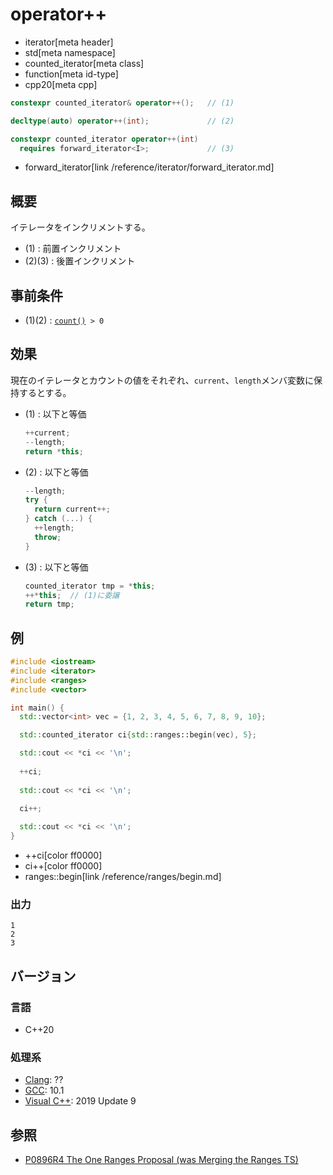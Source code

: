 # operator++
* iterator[meta header]
* std[meta namespace]
* counted_iterator[meta class]
* function[meta id-type]
* cpp20[meta cpp]

```cpp
constexpr counted_iterator& operator++();   // (1)

decltype(auto) operator++(int);             // (2)

constexpr counted_iterator operator++(int)
  requires forward_iterator<I>;             // (3)
```
* forward_iterator[link /reference/iterator/forward_iterator.md]

## 概要
イテレータをインクリメントする。

- (1) : 前置インクリメント
- (2)(3) : 後置インクリメント

## 事前条件

- (1)(2) : [`count()`](count.md)` > 0`

## 効果

現在のイテレータとカウントの値をそれぞれ、`current`、`length`メンバ変数に保持するとする。

- (1) : 以下と等価  
    ```cpp
    ++current;
    --length;
    return *this;
    ```

- (2) : 以下と等価  
    ```cpp
    --length;
    try { 
      return current++;
    } catch (...) {
      ++length;
      throw;
    }
    ```

- (3) : 以下と等価  
    ```cpp
    counted_iterator tmp = *this;
    ++*this;  // (1)に委譲
    return tmp;
    ```

## 例
```cpp example
#include <iostream>
#include <iterator>
#include <ranges>
#include <vector>

int main() {
  std::vector<int> vec = {1, 2, 3, 4, 5, 6, 7, 8, 9, 10};

  std::counted_iterator ci{std::ranges::begin(vec), 5};

  std::cout << *ci << '\n';
  
  ++ci;
  
  std::cout << *ci << '\n';
  
  ci++;

  std::cout << *ci << '\n';
}
```
* ++ci[color ff0000]
* ci++[color ff0000]
* ranges::begin[link /reference/ranges/begin.md]

### 出力
```
1
2
3
```

## バージョン
### 言語
- C++20

### 処理系
- [Clang](/implementation.md#clang): ??
- [GCC](/implementation.md#gcc): 10.1
- [Visual C++](/implementation.md#visual_cpp): 2019 Update 9

## 参照
- [P0896R4 The One Ranges Proposal (was Merging the Ranges TS)](http://www.open-std.org/jtc1/sc22/wg21/docs/papers/2018/p0896r4.pdf)
